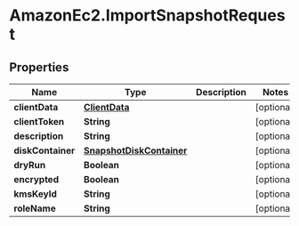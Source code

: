 # AmazonEc2.ImportSnapshotRequest

## Properties

Name | Type | Description | Notes
------------ | ------------- | ------------- | -------------
**clientData** | [**ClientData**](ClientData.md) |  | [optional] 
**clientToken** | **String** |  | [optional] 
**description** | **String** |  | [optional] 
**diskContainer** | [**SnapshotDiskContainer**](SnapshotDiskContainer.md) |  | [optional] 
**dryRun** | **Boolean** |  | [optional] 
**encrypted** | **Boolean** |  | [optional] 
**kmsKeyId** | **String** |  | [optional] 
**roleName** | **String** |  | [optional] 


